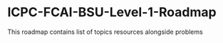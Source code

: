 # ICPC-FCAI-BSU-Level-1-Roadmap


This roadmap contains list of topics resources alongside problems
